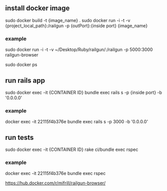 ## install docker image
sudo docker build -t {image_name} .
sudo docker run -i -t -v {project_local_path}:/railgun -p {outPort}:{inside port} {image_name}
### example
sudo docker run -i -t -v ~/Desktop/Ruby/railgun/:/railgun -p 5000:3000 railgun-browser

sudo docker ps
## run rails app
sudo docker exec -it {CONTAINER ID} bundle exec rails s -p {inside port} -b '0.0.0.0'
### example
docker exec -it 22115f4b376e bundle exec rails s -p 3000 -b '0.0.0.0'

## run tests
sudo docker exec -it {CONTAINER ID} rake ci/bundle exec rspec
### example
docker exec -it 22115f4b376e bundle exec rspec

https://hub.docker.com/r/mifrill/railgun-browser/
